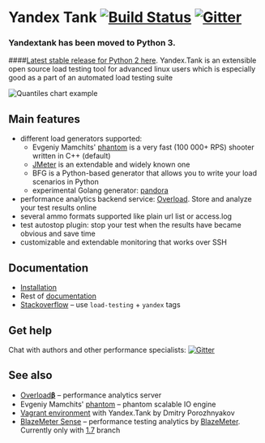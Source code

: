 # Yandex Tank [![Build Status](https://travis-ci.org/yandex/yandex-tank.svg?branch=master)](https://travis-ci.org/yandex/yandex-tank) [![Gitter](https://badges.gitter.im/Join%20Chat.svg)](https://gitter.im/yandex/yandex-tank?utm_source=badge&utm_medium=badge&utm_campaign=pr-badge&utm_content=badge)

### Yandextank has been moved to Python 3.

####[Latest stable release for Python 2 here](https://github.com/yandex/yandex-tank/releases/tag/Python2).
Yandex.Tank is an extensible open source load testing tool for advanced linux users which is especially good as a part of an automated load testing suite

![Quantiles chart example](/logos/screen.png)

## Main features

* different load generators supported:
  * Evgeniy Mamchits' [phantom](https://github.com/yandex-load/phantom) is a very fast (100 000+ RPS) shooter written in C++ (default)
  * [JMeter](http://jmeter.apache.org/) is an extendable and widely known one
  * BFG is a Python-based generator that allows you to write your load scenarios in Python
  * experimental Golang generator: [pandora](https://github.com/yandex/pandora)
* performance analytics backend service: [Overload](http://overload.yandex.net/). Store and analyze your test results online
* several ammo formats supported like plain url list or access.log
* test autostop plugin: stop your test when the results have became obvious and save time
* customizable and extendable monitoring that works over SSH

## Documentation

- [Installation](http://yandextank.readthedocs.org/en/latest/install.html)
- Rest of [documentation](https://yandextank.readthedocs.org/en/latest/)
- [Stackoverflow](https://stackoverflow.com/) – use `load-testing` + `yandex` tags

## Get help

Chat with authors and other performance specialists: [![Gitter](https://badges.gitter.im/Join%20Chat.svg)](https://gitter.im/yandex/yandex-tank?utm_source=badge&utm_medium=badge&utm_campaign=pr-badge&utm_content=badge)

## See also

- [Overload𝛃](https://overload.yandex.net/) – performance analytics server
- Evgeniy Mamchits' [phantom](https://github.com/yandex-load/phantom) – phantom scalable IO engine
- [Vagrant environment](https://github.com/c3037/yandex-tank) with Yandex.Tank by Dmitry Porozhnyakov
- [BlazeMeter Sense](https://sense.blazemeter.com) – performance testing analytics by [BlazeMeter](https://www.blazemeter.com/). Currently only with [1.7](https://github.com/yandex/yandex-tank/tree/v1.7.32) branch
